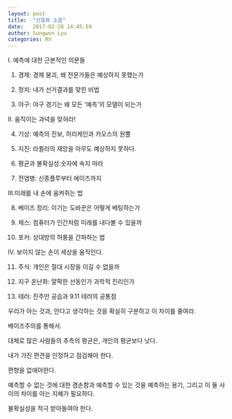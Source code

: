 ```yaml
---
layout: post
title:  "신호와 소음"
date:   2017-02-28 14:45:59
author: Sungwon Lyu
categories: RV
---
```

I. 예측에 대한 근본적인 의문들

1. 경제: 경제 붕괴, 왜 전문가들은 예상하지 못했는가

2. 정치: 내가 선거결과를 맞힌 비법

3. 야구: 야구 경기는 왜 모든 '예측'의 모델이 되는가

II. 움직이는 과녁을 맞혀라!

4. 기상: 예측의 진보, 허리케인과 카오스의 원뿔

5. 지진: 라퀼라의 재앙을 아무도 예상하지 못하다.

6. 평균과 불확실성:숫자에 속지 마라

7. 전염병: 신종플루부터 에이즈까지

III.미래를 내 손에 움켜쥐는 법

8. 베이즈 정리: 이기는 도바꾼은 어떻게 베팅하는가

9. 체스: 컴퓨터가 인간처럼 미래를 내다볼 수 있을까

10. 포커: 상대방의 허풍을 간파하는 법

IV. 보이지 않는 손이 세상을 움직인다.

11. 주식: 개인은 절대 시장을 이길 수 없을까

12. 지구 온난화: 얄팍한 선동인가 과학적 진리인가

13. 테러: 진주만 공습과 9.11 테러의 공통점





우리가 아는 것과, 안다고 생각하는 것을 확실히 구분하고 이 차이를 줄여라.

베이즈주의를 통해서.

대체로 많은 사람들의 추측의 평균은, 개인의 평균보다 낫다. 

내가 가진 편견을 인정하고 점검해야 한다.

편향을 없애야한다.

예측할 수 없는 것에 대한 겸손함과 예측할 수 있는 것을 예측하는 용기, 그리고 이 둘 사이의 차이를 아는 지혜가 필요하다.

불확실성을 적극 받아들여야 한다. 

